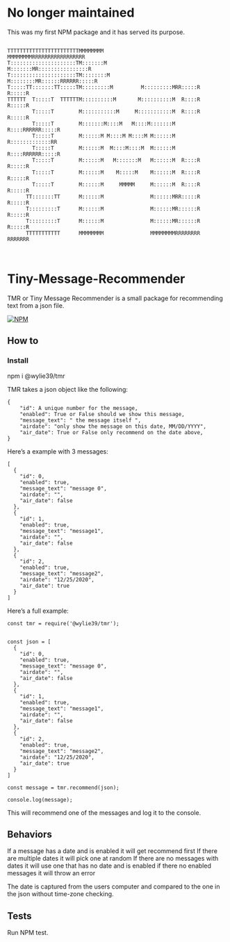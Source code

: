 #  No longer maintained

This was my first NPM package and it has served its purpose.



















```                                                                          
                                                                          
TTTTTTTTTTTTTTTTTTTTTTTMMMMMMMM               MMMMMMMMRRRRRRRRRRRRRRRRR   
T:::::::::::::::::::::TM:::::::M             M:::::::MR::::::::::::::::R  
T:::::::::::::::::::::TM::::::::M           M::::::::MR::::::RRRRRR:::::R 
T:::::TT:::::::TT:::::TM:::::::::M         M:::::::::MRR:::::R     R:::::R
TTTTTT  T:::::T  TTTTTTM::::::::::M       M::::::::::M  R::::R     R:::::R
        T:::::T        M:::::::::::M     M:::::::::::M  R::::R     R:::::R
        T:::::T        M:::::::M::::M   M::::M:::::::M  R::::RRRRRR:::::R 
        T:::::T        M::::::M M::::M M::::M M::::::M  R:::::::::::::RR  
        T:::::T        M::::::M  M::::M::::M  M::::::M  R::::RRRRRR:::::R 
        T:::::T        M::::::M   M:::::::M   M::::::M  R::::R     R:::::R
        T:::::T        M::::::M    M:::::M    M::::::M  R::::R     R:::::R
        T:::::T        M::::::M     MMMMM     M::::::M  R::::R     R:::::R
      TT:::::::TT      M::::::M               M::::::MRR:::::R     R:::::R
      T:::::::::T      M::::::M               M::::::MR::::::R     R:::::R
      T:::::::::T      M::::::M               M::::::MR::::::R     R:::::R
      TTTTTTTTTTT      MMMMMMMM               MMMMMMMMRRRRRRRR     RRRRRRR
                                                                          
                                                                          
   ```                                                                       
                                                                          
                                                                          
                                                                          
                                                            
                                                                       

# Tiny-Message-Recommender
TMR or Tiny Message Recommender is a small package for recommending text from a json file.

[![NPM](https://nodei.co/npm/@wylie39/tmr.png)](https://npmjs.org/package/@wylie39/tmr)

## How to

### Install
npm i @wylie39/tmr

TMR takes a json object like the following:
```
{
    "id": A unique number for the message,
    "enabled": True or False should we show this message,
    "message_text": " the message itself ",
    "airdate": "only show the message on this date, MM/DD/YYYY",
    "air_date": True or False only recommend on the date above,
}
```
Here’s a example with 3 messages:
```
[
  {
    "id": 0,
    "enabled": true,
    "message_text": "message 0",
    "airdate": "",
    "air_date": false
  },
  {
    "id": 1,
    "enabled": true,
    "message_text": "message1",
    "airdate": "",
    "air_date": false
  },
  {
    "id": 2,
    "enabled": true,
    "message_text": "message2",
    "airdate": "12/25/2020",
    "air_date": true
  }
]
```

Here’s a full example:
```
const tmr = require('@wylie39/tmr');


const json = [
  {
    "id": 0,
    "enabled": true,
    "message_text": "message 0",
    "airdate": "",
    "air_date": false
  },
  {
    "id": 1,
    "enabled": true,
    "message_text": "message1",
    "airdate": "",
    "air_date": false
  },
  {
    "id": 2,
    "enabled": true,
    "message_text": "message2",
    "airdate": "12/25/2020",
    "air_date": true
  }
]

const message = tmr.recommend(json);

console.log(message);
```
This will recommend one of the messages and log it to the console.

## Behaviors

If a message has a date and is enabled it will get recommend first
If there are multiple dates it will pick one at random
If there are no messages with dates it will use one that has no date and is enabled
if there no enabled messages it will throw an error

The date is captured from the users computer and compared to the one in the json without time-zone checking.

## Tests
Run NPM test.
